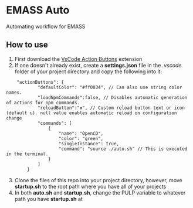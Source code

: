 # EMASS Auto
Automating workflow for EMASS
## How to use
1. First download the [VsCode Action Buttons](https://marketplace.visualstudio.com/items?itemName=seunlanlege.action-buttons) extension
2. If one doesn't already exist, create a **settings.json** file in the *.vscode* folder of your project directory and copy the following into it: 
```
    "actionButtons": {
            "defaultColor": "#ff0034", // Can also use string color names.
            "loadNpmCommands":false, // Disables automatic generation of actions for npm commands.
            "reloadButton":"♻️", // Custom reload button text or icon (default ↻). null value enables automatic reload on configuration change
            "commands": [
                {
                    "name": "OpenCD",
                    "color": "green",
                    "singleInstance": true,
                    "command": "source ./auto.sh" // This is executed in the terminal.
                }
            ]
        }
```
3. Clone the files of this repo into your project directory, however, move **startup.sh** to the root path where you have all of your projects
4. In both **auto.sh** and **startup.sh**, change the PULP variable to whatever path you have **startup.sh** at

